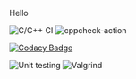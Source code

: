 Hello

![C/C++ CI](https://github.com/99002763/New_Calc/workflows/C/C++%20CI/badge.svg)  ![cppcheck-action](https://github.com/99002763/New_Calc/workflows/cppcheck-action/badge.svg)

[![Codacy Badge](https://app.codacy.com/project/badge/Grade/5e3581a7234b4a3794389d644c071599)](https://www.codacy.com/gh/99002763/New_Calc/dashboard?utm_source=github.com&amp;utm_medium=referral&amp;utm_content=99002763/New_Calc&amp;utm_campaign=Badge_Grade)

![Unit testing](https://github.com/99002763/New_Calc/workflows/Unit%20testing/badge.svg) ![Valgrind](https://github.com/99002763/New_Calc/workflows/Valgrind/badge.svg)
